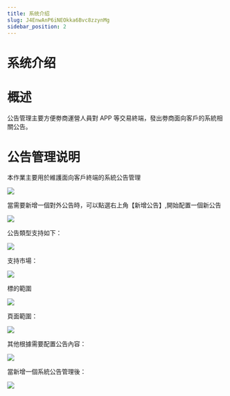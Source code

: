 ```yaml
---
title: 系统介绍
slug: J4EnwAnP6iNEOkka6Bvc8zzynMg
sidebar_position: 2
---
```



# 系统介绍

# 概述

公告管理主要方便劵商運營人員對 APP 等交易終端，發出劵商面向客戶的系統相關公告。

# 公告管理说明

本作業主要用於維護面向客戶終端的系統公告管理

<img src="/assets/TG3mbm22HoqhT8xVIEOc0Oncn8C.png" src-width="3212" src-height="1612" align="center"/>

當需要新增一個對外公告時，可以點選右上角【新增公告】,開始配置一個新公告

<img src="/assets/XX6dbO7nho8QrVxYLkZckxQWnje.png" src-width="2134" src-height="1518" align="center"/>

公告類型支持如下：                                                                          

<img src="/assets/WIngb4ijJo553xxmlnUcvwoknCd.png" src-width="943" src-height="492" align="center"/>

支持市場：

<img src="/assets/BfRQbKx98oIBfqxL47ocpiKxnie.png" src-width="1118" src-height="676" align="center"/>

標的範圍

<img src="/assets/JuAnbIrgLo0naGx6rnScgLbwnK7.png" src-width="1122" src-height="684" align="center"/>

頁面範圍：

<img src="/assets/SOthbKiDnoCMcKxTJwYc5CURnVh.png" src-width="933" src-height="553" align="center"/>

其他根據需要配置公告內容：

<img src="/assets/By8PbASm1oiy8oxw44ecP67xnUg.png" src-width="963" src-height="1380" align="center"/>

當新增一個系統公告管理後：

<img src="/assets/YqX3bCObioOKxUxIeq2cSuEYnfg.png" src-width="3224" src-height="1506" align="center"/>

